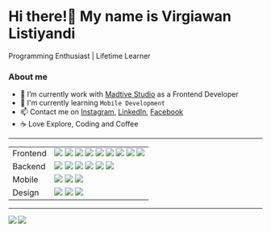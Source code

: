 # Hi there!👋 My name is Virgiawan Listiyandi

Programming Enthusiast | Lifetime Learner

### About me

- 🚀 I’m currently work with <a href="https://www.madtive.com">Madtive Studio</a> as a Frontend Developer
- 🌱 I'm currently learning `Mobile Development`
- 📫 Contact me on <a href="https://www.instagram.com/virgiawan.ly">Instagram</a>, <a href="https://www.linkedin.com/in/virgiawanly/">LinkedIn</a>, <a href="https://www.facebook.com/virgiawanly">Facebook</a>
- ☕ Love Explore, Coding and Coffee

<hr>

<table>
  <tr>
    <td>Frontend</td>
    <td>
      <img src="https://img.shields.io/badge/JavaScript-F7DF1E?style=flat&logo=javascript&logoColor=black">
      <img src="https://img.shields.io/badge/TypeScript-007ACC?style=flat&logo=typescript&logoColor=white">
      <img src="https://img.shields.io/badge/React-20232A?style=flat&logo=react&logoColor=61DAFB">
      <img src="https://img.shields.io/badge/Vue-43853D.svg?style=flat&logo=vuedotjs&logoColor=white">
      <img src="https://img.shields.io/badge/Vite-646CFF.svg?style=flat&logo=Vite&logoColor=white">
      <img src="https://img.shields.io/badge/Astro-E34F26?style=flat&logo=astro&logoColor=white">
      <img src="https://img.shields.io/badge/jQuery-0769AD?style=flat&logo=jquery&logoColor=white">
      <img src="https://img.shields.io/badge/Bootstrap-563D7C?style=flat&logo=bootstrap&logoColor=white">
      <img src="https://img.shields.io/badge/Tailwind_CSS-38B2AC?style=flat&logo=tailwind-css&logoColor=white">
    </td>
  </tr>
  <tr>
    <td>Backend</td>
    <td>
      <img src="https://img.shields.io/badge/PHP-777BB4?style=flat&logo=php&logoColor=white">
      <img src="https://img.shields.io/badge/Laravel-FF2D20?style=flat&logo=laravel&logoColor=white">
      <img src="https://img.shields.io/badge/Express.js-121011?style=flat&logo=Express&logoColor=white">
      <img src="https://img.shields.io/badge/Nest.js-D9224C?style=flat&logo=nestjs&logoColor=white">
      <img src="https://img.shields.io/badge/MySQL-00ADD8?style=flat&logo=mysql&logoColor=white">
      <img src="https://img.shields.io/badge/MongoDB-4EA94B?style=flat&logo=mongodb&logoColor=white">
    </td>
  </tr>
  <tr>
    <td>Mobile</td>
    <td>
      <img src="https://img.shields.io/badge/Flutter-02569B?style=flat&logo=flutter&logoColor=white">
      <img src="https://img.shields.io/badge/React_Native-0095D5?style=flat&logo=react&logoColor=white">
      <img src="https://img.shields.io/badge/Kotlin-663399?&style=flat&logo=kotlin&logoColor=white">
    </td>
  </tr>
  <tr>
    <td>Design</td>
    <td>
      <img src="https://img.shields.io/badge/Figma-F24E1E?style=flat&logo=figma&logoColor=white">
      <img src="https://img.shields.io/badge/Photoshop-31A8FF?style=flat&logo=Adobe%20Photoshop&logoColor=black">
      <img src="https://img.shields.io/badge/Illustrator-FF9A00?style=flat&logo=adobe%20illustrator&logoColor=white">
    </td>
  </tr>
</table>

<hr>

<img align="left" src="https://github-readme-stats.vercel.app/api/top-langs/?username=virgiawanly&layout=compact&theme=radical">
<img src="https://github-readme-stats.vercel.app/api/wakatime?username=virgiawanly&theme=radical">
